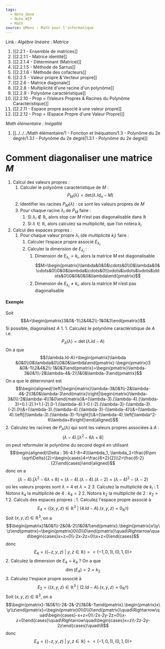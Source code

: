 ```yaml
---
tags:
  - Note_done
  - Note_WIP
  - Math
source: UMons - Math pour l'informatique
---
```


Link :
_Algèbre linéaire : Matrice_
1. [[2.2.1 - Ensemble de matrices]]
2. [[2.2.1.1 - Matrice identité]]
3. [[2.2.1.4 - Déterminant (Matrice)]]
4. [[2.2.1.5 - Méthode de Sarrus]]
5. [[2.2.1.6 - Méthode des cofacteurs]]
6. [[2.2.5 - Valeur propre & Vecteur propre]]
7. [[2.2.6 - Matrice diagonale]]
8. [[2.2.8 - Multiplicité d'une racine d'un polynôme]]
9. [[2.2.9 - Polynôme caractéristique]]
10. [[2.2.10 - Prop = (Valeurs Propres & Racines du Polynôme Caractéristique)]]
11. [[2.2.11 - Espace propre associé à une valeur propre]]
12. [[2.2.12 - Prop = (Espace Propre d'une Valeur Propre)]]

_Math élémentaire : Inégalité_
1. [[../../../Math élémentaire/1 - Fonction et Inéquation/1.3 - Polynôme du 2e degré/1.3.1 - Polynôme du 2e degré|1.3.1 - Polynôme du 2e degré]]
# Comment diagonaliser une matrice $M$ 
1. Calcul des valeurs propres :
	1. Calculer le polynôme caractéristique de $M$ : $$P_M(\lambda)=\text{det}(\lambda.Id_n-M)$$
	2. Identifier les racines $P_M(\lambda)$ : ce sont les valeurs propres de $M$
	3. Pour chaque racine $\lambda_i$ de $P_M$ faire :
		1. Si $\lambda_i\notin\mathbb{R}$, alors stop car $M$ n’est pas diagonalisable dans $\mathbb{R}$ 
		2. Si $\lambda\in\mathbb{R}$, alors calculez sa multiplicité, que l’on notera $k_i$
2. Calcul des espaces propres :
	1. Pour chaque valeur propre $\lambda_i$ (de multiplicité $k_i$) faire : 
		1. Calculer l’espace propre associé $E_{\lambda_i}$ 
		2. Calculer la dimension de $E_{\lambda_i}$ :
			1. Dimension de $E_{\lambda_i} = k_i$, alors la matrice $M$ est diagonalisable $$M=\begin{pmatrix}\lambda&0&0&\cdots&0\\0&\lambda&0&\cdots&0\\0&0&\lambda&\cdots&0\\\vdots&\vdots&\vdots&\ddots&0\\0&0&0&0&\lambda\end{pmatrix}$$
			2. Dimension de $E_{\lambda_i}\neq k_i$, alors la matrice $M$ n’est pas diagonalisable 

#### Exemple
Soit $$A=\begin{pmatrix}3&0&-1\\2&4&2\\-1&0&3\end{pmatrix}$$ Si possible, diagonalisez $A$ 
1. 
	1. Calculez le polynôme caractéristique de $A$ i.e. $$P_A(\lambda)=\det(\lambda.Id-A)$$ On a que $$(\lambda.Id-A)=\begin{pmatrix}\lambda &0&0\\0&\lambda&0\\0&0&\lambda\end{pmatrix}-\begin{pmatrix}3 &0&-1\\2&4&2\\-1&0&3\end{pmatrix}=\begin{pmatrix}\lambda-3&0&1\\-2&\lambda-4&-2\\1&0&\lambda-3\end{pmatrix}$$ On a que le déterminant est $$\begin{aligned}\left|\begin{matrix}\lambda-3&0&1\\-2&\lambda-4&-2\\1&0&\lambda-3\end{matrix}\right|\begin{matrix}\lambda-3&0\\-2&\lambda-4\\1&0\end{matrix}&=(\lambda-3).(\lambda-4).(\lambda-3)+0.(-2).1+1.(-2).0-1.(\lambda-4).1-0.(-2).(\lambda-3)-(\lambda-3).(-2).0\\&=(\lambda-3).(\lambda-4).(\lambda-3)-(\lambda-4)\\&=(\lambda-4).\left[(\lambda-3).(\lambda-3)-1\right]\\&=(\lambda-4).\left[\lambda^2-6\lambda+8\right]\end{aligned}$$
	2. Calculez les racines de $P_A(\lambda)$ qui sont les valeurs propres associées à $A$ : $$(\lambda-4).\left[\lambda^2-6\lambda+8\right]$$ on peut reformuler le polynôme du second degré en utilisant $$\begin{aligned}\Delta : 36-4.1-8=4\\\lambda_1, \lambda_2=\frac{6\pm \sqrt\Delta}{2}=\begin{cases}4=\frac{6+2}{2}\\2=\frac{6-2}{2}\end{cases}\end{aligned}$$ donc on a $$(\lambda-4).\left[\lambda^2-6\lambda+8\right]=(\lambda-4).(\lambda-4).(\lambda-2)=(\lambda-4)^2-(\lambda-2)$$ où les valeurs propres sont $\lambda =4$ et $\lambda=2$ 
	3. Calculez la multiplicité de $k_i$ : 
		1. Notons $k_4$ la multiplicité de 4 : $k_4=2$
		2. Notons $k_2$ la multiplicité de 2 : $k_2=1$ 
2. Calculs des espaces propres :
	1. Calculez l'espace propre associé à $$E_4=\{(x,y,z)\in\mathbb{R}^3\ |\ (4.Id-A).(x,y,z)=0_{\mathbb{R}^3}\}$$ Soit $(x,y,z)\in\mathbb{R}^3$, on a $$\begin{pmatrix}1&0&1\\-2&0&-2\\1&0&1\end{pmatrix}.\begin{pmatrix}x\\y\\z\end{pmatrix}=\begin{pmatrix}0\\0\\0\end{pmatrix}\quad\Rightarrow\quad\begin{cases}x+z=0\\-2x-2z=0\\x+z=0\end{cases}$$ donc $$E_4=\{(-z,y,z)\ |\ y,z\in\mathbb{R}\}=<(-1,0,1),(0,1,0)>$$
	2. Calculez la dimension de $E_4 = k_4$ ? On a que $$\dim(E_4)=2=k_2$$
	3. Calculez l'espace propre associé à $$E_2=\{(x,y,z)\in\mathbb{R}^3\ |\ (2.Id-A).(x,y,z)=0_{\mathbb{R}^3}\}$$ Soit $(x,y,z)\in\mathbb{R}^3$, on a $$\begin{pmatrix}-1&0&1\\-2&-2&-2\\1&0&-1\end{pmatrix}.\begin{pmatrix}x\\y\\z\end{pmatrix}=\begin{pmatrix}0\\0\\0\end{pmatrix}\quad\Rightarrow\quad\begin{cases}-x+z=0\\-2x-2y-2z=0\\x-z=0\end{cases}\quad\Rightarrow\quad\begin{cases}x=z\\-2z-2y-2z\end{cases}\quad\R$$ donc $$E_4=\{(-z,y,z)\ |\ y,z\in\mathbb{R}\}=<(-1,0,1),(0,1,0)>$$
 